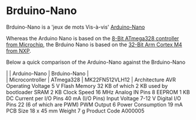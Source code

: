 # Brduino-Nano

Brduino-Nano is a 'jeux de mots Vis-à-vis' [Arduino-Nano](https://store.arduino.cc/arduino-nano)

Whereas the Arduino Nano is based on the [8-Bit ATmega328 controller from Microchip](https://www.microchip.com/wwwproducts/en/ATmega328), the Brduino Nano is based on the [32-Bit Arm Cortex M4 from NXP](https://www.nxp.com/part/MK22FN512VLH12#/).

Below a quick comparison of the Arduino-Nano against the Brduino-Nano

|  | Arduino-Nano | Brduino-Nano |        
| Microcontroller | ATmega328 | MK22FN512VLH12 |
Architecture 	AVR
Operating Voltage 	5 V
Flash Memory 	32 KB of which 2 KB used by bootloader
SRAM 	2 KB
Clock Speed 	16 MHz
Analog IN Pins 	8
EEPROM 	1 KB
DC Current per I/O Pins 	40 mA (I/O Pins)
Input Voltage 	7-12 V
Digital I/O Pins 	22 (6 of which are PWM)
PWM Output 	6
Power Consumption 	19 mA
PCB Size 	18 x 45 mm
Weight 	7 g
Product Code 	A000005
